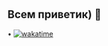 ## Всем приветик) 👋 

• [![wakatime](https://wakatime.com/badge/user/018ef754-e32b-4026-b87c-25ec8bc6455f.svg)](https://wakatime.com/@018ef754-e32b-4026-b87c-25ec8bc6455f)
<!--
**at0m1cc/at0m1cc** is a ✨ _special_ ✨ repository because its `README.md` (this file) appears on your GitHub profile.

Here are some ideas to get you started:

- 🔭 I’m currently working on ...
- 🌱 I’m currently learning ...
- 👯 I’m looking to collaborate on ...
- 🤔 I’m looking for help with ...
- 💬 Ask me about ...
- 📫 How to reach me: ...
- 😄 Pronouns: ...
- ⚡ Fun fact: ...
-->
